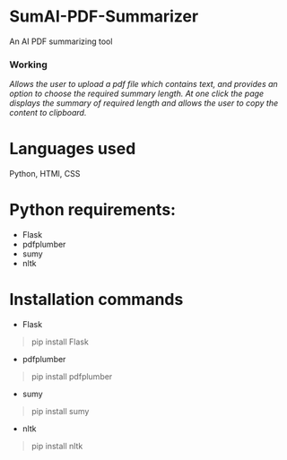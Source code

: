 # SumAI-PDF-Summarizer
 An AI PDF summarizing tool
 ### Working
 _Allows the user to upload a pdf file which contains text, and provides an option to choose the required summary length. At one click the page displays the summary of required length and allows the user to copy the content to clipboard._

# Languages used
 Python, HTMl, CSS
# Python requirements:
 - Flask
 - pdfplumber
 - sumy
 - nltk
# Installation commands
- Flask
> pip install Flask
- pdfplumber
> pip install pdfplumber
- sumy
> pip install sumy
- nltk
> pip install nltk
   
   
 

